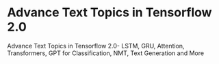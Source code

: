 # Advance Text Topics in Tensorflow 2.0
 Advance Text Topics in Tensorflow 2.0- LSTM, GRU, Attention, Transformers, GPT for Classification, NMT, Text Generation and More
